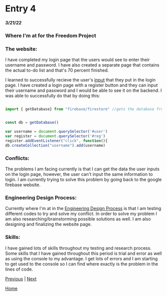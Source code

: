 # Entry 4
##### 3/21/22


### Where I'm at for the Freedom Project

### The website:

I have completed my login page that the users would see to enter their username and password. I have also created a separate page that contains the actual to-do list and that's 70 percent finished. 


I learned to successfully recieve the user's [input](https://console.firebase.google.com/u/0/project/my-to-do-list-fc7b1/firestore/data/~2Fusername~2Fkhaleds5769) that they put in the login page. I have created a login page with a register button and they can input their username and password and I would be able to see it on the backend. I was able to successfully do that by doing this: 

```js

import { getDatabase} from "firebase/firestore" //gets the database from the firestore

```

```js

const db = getDatabase()

var username = document.querySelector('#user')
var register = document.querySelector('#reg')
register.addEventListener("click", function(){
db.createCollection("username").add(username)

```
 
 
 ### Conflicts: 
 
The problems I am facing currently is that I can get the data the user inputs on the login page, however, the user can't input the same information to login. I am currently trying to solve this problem by going back to the google firebase website. 



### Engineering Design Process: 

Currently where I'm at in the [Engineering Design Process](https://hstatsep.github.io/students/#edp) is that I am testing different codes to try and solve my conflict. In order to solve my problem  I am also researching/brainstorming possible solutions as well. I am also designing and finalizing the website page. 


### Skills: 


I have gained lots of skills throughout my testing and research process. Some skills that I have gained throughout this period is trial and error as well as using the console to my advantage. I get lots of errors and I am starting to get used to the console so I can find where exactly is the problem in the lines of code. 
 




[Previous](entry03.md) | [Next](entry05.md)

[Home](../README.md)
